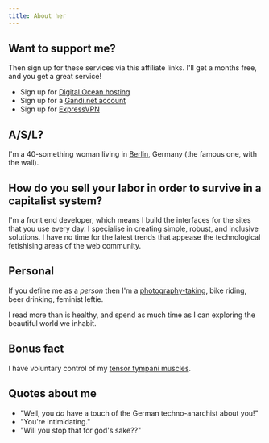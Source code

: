 ```yaml
---
title: About her
---
```


## Want to support me?

Then sign up for these services via this affiliate links. I'll get a months free, and you get a great service! 

- Sign up for [Digital Ocean hosting](https://m.do.co/c/1afc77fb4c96)
- Sign up for a [Gandi.net account](https://gandi.link/f/0f56fbaa)
- Sign up for [ExpressVPN](https://www.expressrefer.com/refer-friend?referrer_id=19530724&utm_campaign=referrals&utm_medium=copy_link&utm_source=referral_dashboard)


## A/S/L?

I'm a 40-something woman living in [Berlin](/posts/berlin), Germany (the famous one, with the wall).

## How do you sell your labor in order to survive in a capitalist system?

I'm a front end developer, which means I build the interfaces for the sites that you use every day. I specialise in creating simple, robust, and inclusive solutions. I have no time for the latest trends that appease the technological fetishising areas of the web community.



## Personal

If you define me as a _person_ then I'm a [photography-taking](https://flickr.com/photos/sonniesedge), bike riding, beer drinking, feminist leftie. 

I read more than is healthy, and spend as much time as I can exploring the beautiful world we inhabit.

## Bonus fact

I have voluntary control of my [tensor tympani muscles](http://en.m.wikipedia.org/wiki/Tensor_tympani_muscle).

## Quotes about me

- "Well, you _do_ have a touch of the German techno-anarchist about you!"
- "You're intimidating."
- "Will you stop that for god's sake??"
